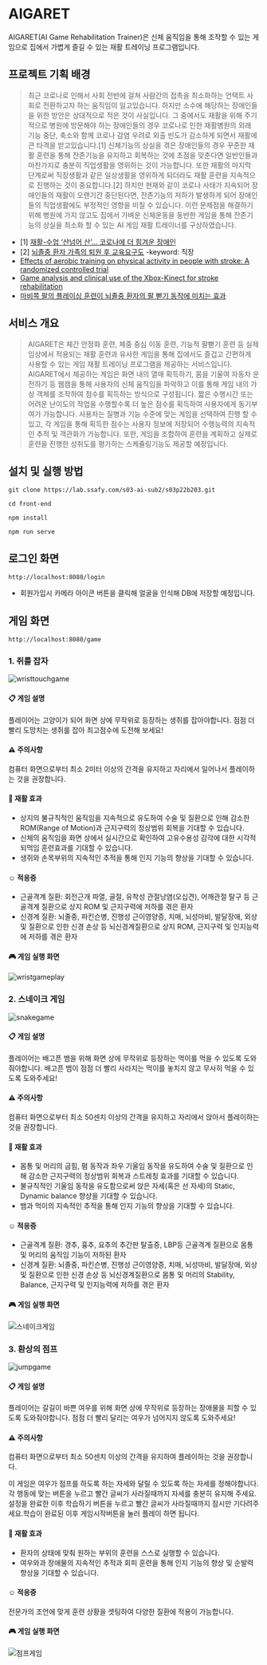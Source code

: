# AIGARET

AIGARET(AI Game Rehabilitation Trainer)은 신체 움직임을 통해 조작할 수 있는 게임으로 집에서 가볍게 즐길 수 있는 재활 트레이닝 프로그램입니다.

## 프로젝트 기획 배경

> 최근 코로나로 인해서 사회 전반에 걸쳐 사람간의 접촉을 최소화하는 언택트 사회로 전환하고자 하는 움직임이 일고있습니다. 하지만 소수에 해당하는 장애인들을 위한 방안은 상대적으로 적은 것이 사실입니다. 그 중에서도 재활을 위해 주기적으로 병원에 방문해야 하는 장애인들의 경우 코로나로 인한 재활병원의 외래 기능 중단, 축소와 함께 코로나 감염 우려로 외출 빈도가 감소하게 되면서 재활에 큰 타격을 받고있습니다.[1] 신체기능의 상실을 겪은 장애인들의 경우 꾸준한 재활 훈련을 통해 잔존기능을 유지하고 회복하는 것에 초점을 맞춘다면 일반인들과 마찬가지로 충분히 직업생활을 영위하는 것이 가능합니다. 또한 재활의 마지막 단계로써 직장생활과 같은 일상생활을 영위하게 되더라도 재활 훈련을 지속적으로 진행하는 것이 중요합니다.[2] 하지만 현재와 같이 코로나 사태가 지속되어 장애인들의 재활이 오랜기간 중단된다면, 잔존기능의 저하가 발생하게 되어 장애인들의 직업생활에도 부정적인 영향을 미칠 수 있습니다. 이런 문제점을 해결하기 위해 병원에 가지 않고도 집에서 가벼운 신체운동을 동반한 게임을 통해 잔존기능의 상실을 최소화 할 수 있는 AI 게임 재활 트레이너를 구상하였습니다.

- [1] [재활-수업 ‘산넘어 산’… 코로나에 더 힘겨운 장애인](https://www.donga.com/news/Society/article/all/20200420/100721064/1)
- [2] [뇌졸중 환자 가족의 퇴원 후 교육요구도](https://ir.ymlib.yonsei.ac.kr/bitstream/22282913/122642/1/T008833.pdf) -keyword: 직장
- [Effects of aerobic training on physical activity in people with stroke: A randomized controlled trial](https://pubmed.ncbi.nlm.nih.gov/32250336/)
- [Game analysis and clinical use of the Xbox-Kinect for stroke rehabilitation](https://pubmed.ncbi.nlm.nih.gov/29994922/)
- [마비쪽 팔의 플레이싱 훈련이 뇌졸중 환자의 팔 뻗기 동작에 미치는 효과](http://jksnt.org/submission/proof/PDFMerger/savepdfs/111405_journal_1_201905191336.pdf)



## 서비스 개요

> AIGARET은 체간 안정화 훈련, 체중 중심 이동 훈련, 기능적 팔뻗기 훈련 등 실제 임상에서 적용되는 재활 훈련과 유사한 게임을 통해 집에서도 즐겁고 간편하게 사용할 수 있는 게임 재활 트레이닝 프로그램을 제공하는 서비스입니다. AIGARET에서 제공하는 게임은 화면 내의 열매 획득하기, 몸을 기울여 자동차 운전하기 등 웹캠을 통해 사용자의 신체 움직임을 파악하고 이를 통해 게임 내의 가상 객체를 조작하여 점수를 획득하는 방식으로 구성됩니다. 짧은 수행시간 또는 어려운 난이도의 작업을 수행할수록 더 높은 점수를 획득하여 사용자에게 동기부여가 가능합니다. 사용자는 질병과 기능 수준에 맞는 게임을 선택하여 진행 할 수 있고, 각 게임을 통해 획득한 점수는 사용자 정보에 저장되어 수행능력의 지속적인 추적 및 객관화가 가능합니다. 또한, 게임을 조합하여 훈련을 계획하고 실제로 훈련을 진행한 성취도를 평가하는 스케쥴링기능도 제공할 예정입니다.



## 설치 및 실행 방법

```
git clone https://lab.ssafy.com/s03-ai-sub2/s03p22b203.git
```

```
cd front-end
```

```
npm install
```

```
npm run serve
```



## 로그인 화면

```
http://localhost:8080/login
```

- 회원가입시 카메라 아이콘 버튼을 클릭해 얼굴을 인식해 DB에 저장할 예정입니다.



## 게임 화면

```
http://localhost:8080/game
```

  ### 1. 쥐를 잡자

![wristtouchgame](https://user-images.githubusercontent.com/53737175/99741851-87590d80-2b15-11eb-84cb-5ce1c651b61d.png)
  
  #### :clipboard: 게임 설명
  플레이어는 고양이가 되어 화면 상에 무작위로 등장하는 생쥐를 잡아야합니다. 점점 더 빨리 도망치는 생쥐를 잡아 최고점수에 도전해 보세요!
  
  #### :warning: 주의사항
  컴퓨터 화면으로부터 최소 2미터 이상의 간격을 유지하고 자리에서 일어나서 플레이하는 것을 권장합니다.
  
  #### :hospital: 재활 효과
  - 상지의 불규칙적인 움직임을 지속적으로 유도하여 수술 및 질환으로 인해 감소한 ROM(Range of Motion)과 근지구력의 정상범위 회복을 기대할 수 있습니다.
  - 신체의 움직임을 화면 상에서 실시간으로 확인하여 고유수용성 감각에 대한 시각적 되먹임 훈련효과를 기대할 수 있습니다.
  - 생쥐와 손목부위의 지속적인 추적을 통해 인지 기능의 향상을 기대할 수 있습니다.
  
  #### :relaxed: 적응증
 - 근골격계 질환: 회전근개 파열, 골절, 유착성 관절낭염(오십견), 어깨관절 탈구 등 근골격계 질환으로 상지 ROM 및 근지구력에 저하를 겪은 환자
 - 신경계 질환: 뇌졸중, 파킨슨병, 진행성 근이영양증, 치매, 뇌성마비, 발달장애, 외상 및 질환으로 인한 신경 손상 등 뇌신경계질환으로 상지 ROM, 근지구력 및 인지능력에 저하를 겪은 환자

#### :video_game: 게임 실행 화면
![wristgameplay](https://user-images.githubusercontent.com/53737175/99741858-8922d100-2b15-11eb-898b-9252cf153fd7.png)

  
  ### 2. 스네이크 게임

![snakegame](https://user-images.githubusercontent.com/53737175/99741860-8a53fe00-2b15-11eb-89d8-a2b789f73fd7.png)

  #### :clipboard: 게임 설명
 플레이어는  배고픈 뱀을 위해 화면 상에 무작위로 등장하는 먹이를 먹을 수 있도록 도와줘야합니다. 배고픈 뱀이 점점 더 빨리 사라지는 먹이를 놓치지 않고 무사히 먹을 수 있도록 도와주세요!
  
  #### :warning: 주의사항
 컴퓨터 화면으로부터 최소 50센치 이상의 간격을 유지하고 자리에서 앉아서 플레이하는 것을 권장합니다.
  
  #### :hospital: 재활 효과
 - 몸통 및 머리의 굽힘, 폄 동작과 좌우 기울임 동작을 유도하여 수술 및 질환으로 인해 감소한 근지구력의 정상범위 회복과 스트레칭 효과를 기대할 수 있습니다.
  - 불규칙적인 기울임 동작을 유도함으로써 앉은 자세(혹은 선 자세)의 Static, Dynamic balance 향상을 기대할 수 있습니다.
 - 뱀과 먹이의 지속적인 추적을 통해 인지 기능의 향상을 기대할 수 있습니다.

  
  #### :relaxed: 적응증
 - 근골격계 질환: 경추, 흉추, 요추의 추간판 탈출증, LBP등 근골격계 질환으로 몸통 및 머리의 움직임 기능이 저하된 환자
 - 신경계 질환: 뇌졸중, 파킨슨병, 진행성 근이영양증, 치매, 뇌성마비, 발달장애, 외상 및 질환으로 인한 신경 손상 등 뇌신경계질환으로 몸통 및 머리의 Stability, Balance, 근지구력 및 인지능력에 저하를 겪은 환자

#### :video_game: 게임 실행 화면
![스네이크게임](https://user-images.githubusercontent.com/53737175/99741863-8b852b00-2b15-11eb-893d-a95a55c6930a.png)

  

  ### 3. 환상의 점프

![jumpgame](https://user-images.githubusercontent.com/53737175/99741864-8cb65800-2b15-11eb-85d7-75257b586e60.png)
  
  #### :clipboard: 게임 설명
 플레이어는  갈길이 바쁜 여우를 위해 화면 상에 무작위로 등장하는 장애물을 피할 수 있도록 도와줘야합니다. 점점 더 빨리 달리는 여우가 넘어지지 않도록 도와주세요!
  #### :warning: 주의사항
 컴퓨터 화면으로부터 최소 50센치 이상의 간격을 유지하여 플레이하는 것을 권장합니다.

 이 게임은 여우가 점프를 하도록 하는 자세와 달릴 수 있도록 하는 자세를 정해야합니다. 각 행동에 맞는 버튼을 누르고 빨간 글씨가 사라질때까지 자세를 충분히 유지해 주세요. 설정을 완료한 이후 학습하기 버튼을 누르고 빨간 글씨가 사라질때까지 잠시만 기다려주세요.학습이 완료된 이후 게임시작버튼을 눌러 플레이 하면 됩니다.

  
  #### :hospital: 재활 효과
 - 환자의 상태에 맞춰 원하는 부위의 훈련을 스스로 실행할 수 있습니다.
 - 여우와과 장애물의 지속적인 추적과 회피 훈련을 통해 인지 기능의 향상 및 순발력 향상을 기대할 수 있습니다.


  
  #### :relaxed: 적응증
 전문가의 조언에 맞게 훈련 상황을 셋팅하여 다양한 질환에 적용이 가능합니다.

#### :video_game: 게임 실행 화면
![점프게임](https://user-images.githubusercontent.com/53737175/99741869-8f18b200-2b15-11eb-8fb4-7fe47936dbcc.png)

